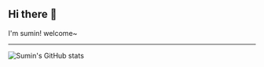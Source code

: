 ## Hi there 👋

I'm sumin!
welcome~
___
![Sumin's GitHub stats](https://github-readme-stats.vercel.app/api?username=sumin&show_icons=true&theme=radical)

